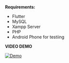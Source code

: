 **Requirements:**
- Flutter
- MySQL
- Xampp Server
- PHP
- Android Phone for testiing
  
**VIDEO DEMO**

  [![Demo](https://img.youtube.com/vi/xYTfDrVE5h8/0.jpg)](https://www.youtube.com/watch?v=xYTfDrVE5h8)
